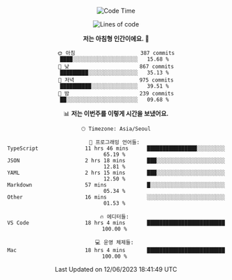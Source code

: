<div align='center'>
 
<!--START_SECTION:waka-->
![Code Time](http://img.shields.io/badge/Code%20Time-2%2C720%20hrs%205%20mins-blue)

![Lines of code](https://img.shields.io/badge/%EC%A0%80%EB%8A%94%20%EC%97%AC%ED%83%9C%EA%B9%8C%EC%A7%80%20-1.2%20million%20%EC%A4%84%EC%9D%98%20%EC%BD%94%EB%93%9C%EB%A5%BC%20%EC%9E%91%EC%84%B1%ED%96%88%EC%96%B4%EC%9A%94.-blue)

**저는 아침형 인간이에요. 🐤** 

```text
🌞 아침                     387 commits         ████░░░░░░░░░░░░░░░░░░░░░   15.68 % 
🌆 낮　                     867 commits         █████████░░░░░░░░░░░░░░░░   35.13 % 
🌃 저녁                     975 commits         ██████████░░░░░░░░░░░░░░░   39.51 % 
🌙 밤　                     239 commits         ██░░░░░░░░░░░░░░░░░░░░░░░   09.68 % 
```


📊 **저는 이번주를 이렇게 시간을 보냈어요.** 

```text
🕑︎ Timezone: Asia/Seoul

💬 프로그래밍 언어들: 
TypeScript               11 hrs 46 mins      ████████████████░░░░░░░░░   65.19 % 
JSON                     2 hrs 18 mins       ███░░░░░░░░░░░░░░░░░░░░░░   12.81 % 
YAML                     2 hrs 15 mins       ███░░░░░░░░░░░░░░░░░░░░░░   12.50 % 
Markdown                 57 mins             █░░░░░░░░░░░░░░░░░░░░░░░░   05.34 % 
Other                    16 mins             ░░░░░░░░░░░░░░░░░░░░░░░░░   01.53 % 

🔥 에디터들: 
VS Code                  18 hrs 4 mins       █████████████████████████   100.00 % 

💻 운영 체제들: 
Mac                      18 hrs 4 mins       █████████████████████████   100.00 % 
```


 Last Updated on 12/06/2023 18:41:49 UTC
<!--END_SECTION:waka-->
 </div>
<!---
Emewjin/Emewjin is a ✨ special ✨ repository because its `README.md` (this file) appears on your GitHub profile.
You can click the Preview link to take a look at your changes.
--->
